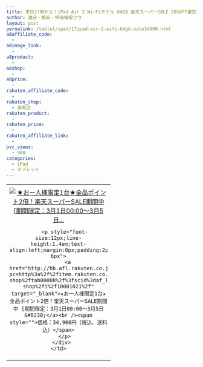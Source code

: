 ```yaml
---
title: 本日17時から！iPad Air 2 Wi-Fiモデル 64GB 楽天スーパーSALE 50%OFF激安特価34,900円！送料無料！
author: 激安・格安・特価情報ツウ
layout: post
permalink: /tablet/ipad/17ipad-air-2-wifi-64gb-sale34900.html
a8affiliate_code:
  - 
a8image_link:
  - 
a8product:
  - 
a8shop:
  - 
a8price:
  - 
rakuten_affiliate_code:
  - 
rakuten_shop:
  - 楽天店
rakuten_product:
  - 
rakuten_price:
  - 
rakuten_affiliate_link:
  - 
pvc_views:
  - 900
categories:
  - iPad
  - タブレット
---
```

<table border="0" cellpadding="0" cellspacing="0">
  <tr>
    <td valign="top">
      <div style="border:1px none;margin:0px;padding:6px 0px;width:260px;text-align:center;float:left">
        <a href="http://hb.afl.rakuten.co.jp/hgc/13bdac3b.0eec1545.13bdac3c.3d7913ad/?pc=http%3a%2f%2fitem.rakuten.co.jp%2fdigimart-shop%2ftab00008%2f%3fscid%3daf_link_tbl&m=http%3a%2f%2fm.rakuten.co.jp%2fdigimart-shop%2fi%2f10001021%2f" target="_blank"><img src="http://hbb.afl.rakuten.co.jp/hgb/?pc=http%3a%2f%2fthumbnail.image.rakuten.co.jp%2f%400_mall%2fdigimart-shop%2fcabinet%2ftablet%2ftab00008_01.jpg%3f_ex%3d240x240&m=http%3a%2f%2fthumbnail.image.rakuten.co.jp%2f%400_mall%2fdigimart-shop%2fcabinet%2ftablet%2ftab00008_01.jpg" alt="★お一人様限定1台★全品ポイント2倍！楽天スーパーSALE期間中 [期間限定：3月1日00:00〜3月5日..." border="0" style="margin:0px;padding:0px" /></a> 
        
        <p style="font-size:12px;line-height:1.4em;text-align:left;margin:0px;padding:2px 6px">
          <a href="http://hb.afl.rakuten.co.jp/hgc/13bdac3b.0eec1545.13bdac3c.3d7913ad/?pc=http%3a%2f%2fitem.rakuten.co.jp%2fdigimart-shop%2ftab00008%2f%3fscid%3daf_link_tbl&m=http%3a%2f%2fm.rakuten.co.jp%2fdigimart-shop%2fi%2f10001021%2f" target="_blank">★お一人様限定1台★全品ポイント2倍！楽天スーパーSALE期間中 [期間限定：3月1日00:00〜3月5日&#8230;</a><br /><span style="">価格：34,900円（税込、送料込）</span>
        </p>
      </div>
    </td>
  </tr>
</table>